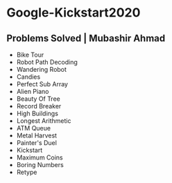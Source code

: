 # Google-Kickstart2020
## Problems Solved | Mubashir Ahmad 
  - Bike Tour
  - Robot Path Decoding
  - Wandering Robot
  - Candies
  - Perfect Sub Array
  - Alien Piano
  - Beauty Of Tree
  - Record Breaker
  - High Buildings
  - Longest Arithmetic
  - ATM Queue
  - Metal Harvest
  - Painter's Duel
  - Kickstart
  - Maximum Coins
  - Boring Numbers
  - Retype
